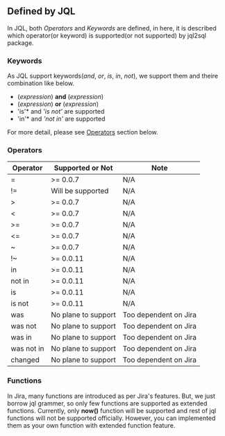 ## Defined by JQL

In JQL, both *Operators* and *Keywords* are defined, in here, it is described which operator(or keyword) is supported(or not supported) by jql2sql package.

### Keywords

As JQL support keywords(*and*, *or*, *is*, *in*, *not*), we support them and theire combination like below.

* (*expression*) **and** (*expression*)
* (*expression*) **or** (*expression*)
* 'is'* and *'is not'* are supported
* 'in'* and *'not in'* are supported

For more detail, please see [Operators](#operators) section below.

### Operators

|Operator            |Supported or Not    |Note                |
|--------------------|--------------------|--------------------|
|=          | >= 0.0.7 | N/A |
|!=         | Will be supported | N/A |
|>          | >= 0.0.7 | N/A |
|<          | >= 0.0.7 | N/A | 
|>=         | >= 0.0.7 | N/A |
|<=         | >= 0.0.7 | N/A |
|~          | >= 0.0.7 | N/A |
|!~         | >= 0.0.11 | N/A |
|in         | >= 0.0.11 | N/A |
|not in     | >= 0.0.11 | N/A |
|is         | >= 0.0.11 | N/A |
|is not     | >= 0.0.11 | N/A |
|was        | No plane to support |Too dependent on Jira|
|was not    | No plane to support |Too dependent on Jira|
|was in     | No plane to support |Too dependent on Jira|
|was not in | No plane to support |Too dependent on Jira|
|changed    | No plane to support |Too dependent on Jira|

### Functions

In Jira, many functions are introduced as per Jira's features. But, we just borrow jql grammer, so only few functions are supported as extended functions.
Currently, only **now()** function will be supported and rest of jql functions will not be supported officially.
However, you can implemented them as your own function with extended function feature.

